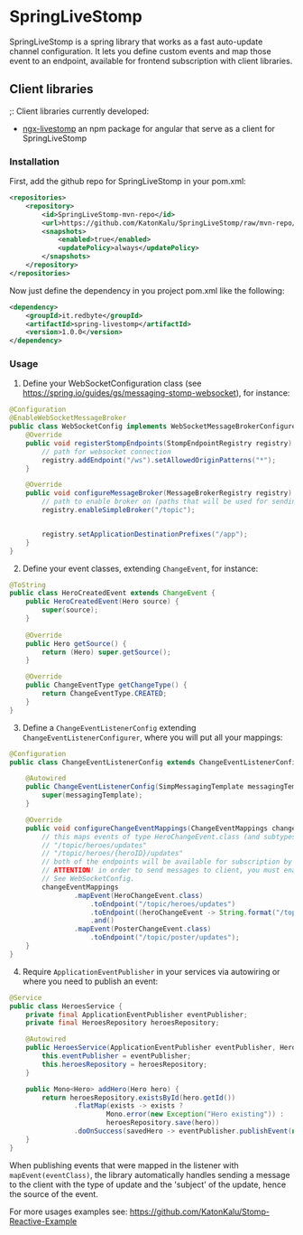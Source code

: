 # SpringLiveStomp
SpringLiveStomp is a spring library that works as a fast auto-update channel configuration.
It lets you define custom events and map those event to an endpoint, available for frontend subscription with client 
libraries.

## Client libraries
;:
Client libraries currently developed:

<ul>
    <li><a href="https://github.com/KatonKalu/ngx-livestomp">ngx-livestomp</a> an npm package for angular that serve as a client for SpringLiveStomp</li>
</ul>

### Installation
First, add the github repo for SpringLiveStomp in your pom.xml:
```xml
<repositories>
    <repository>
        <id>SpringLiveStomp-mvn-repo</id>
        <url>https://github.com/KatonKalu/SpringLiveStomp/raw/mvn-repo/</url>
        <snapshots>
            <enabled>true</enabled>
            <updatePolicy>always</updatePolicy>
        </snapshots>
    </repository>
</repositories>
```

Now just define the dependency in you project pom.xml like the following:

```xml
<dependency>
    <groupId>it.redbyte</groupId>
    <artifactId>spring-livestomp</artifactId>
    <version>1.0.0</version>
</dependency>
```

### Usage

1) Define your WebSocketConfiguration class (see https://spring.io/guides/gs/messaging-stomp-websocket), for instance:

```java
@Configuration
@EnableWebSocketMessageBroker
public class WebSocketConfig implements WebSocketMessageBrokerConfigurer {
    @Override
    public void registerStompEndpoints(StompEndpointRegistry registry) {
        // path for websocket connection
        registry.addEndpoint("/ws").setAllowedOriginPatterns("*");
    }

    @Override
    public void configureMessageBroker(MessageBrokerRegistry registry) {
        // path to enable broker on (paths that will be used for sending messages back to the client)
        registry.enableSimpleBroker("/topic");


        registry.setApplicationDestinationPrefixes("/app");
    }
}
```
2) Define your event classes, extending ```ChangeEvent```, for instance:

```java
@ToString
public class HeroCreatedEvent extends ChangeEvent {
    public HeroCreatedEvent(Hero source) {
        super(source);
    }
    
    @Override
    public Hero getSource() {
        return (Hero) super.getSource();
    }

    @Override
    public ChangeEventType getChangeType() {
        return ChangeEventType.CREATED;
    }
}
```

3) Define a ```ChangeEventListenerConfig``` extending ```ChangeEventListenerConfigurer```, where you will put all your mappings:

```java
@Configuration
public class ChangeEventListenerConfig extends ChangeEventListenerConfigurer {

    @Autowired
    public ChangeEventListenerConfig(SimpMessagingTemplate messagingTemplate) {
        super(messagingTemplate);
    }

    @Override
    public void configureChangeEventMappings(ChangeEventMappings changeEventMappings) {
        // this maps events of type HeroChangeEvent.class (and subtypes) to 2 endpoints:
        // "/topic/heroes/updates"
        // "/topic/heroes/{heroID}/updates"
        // both of the endpoints will be available for subscription by the client
        // ATTENTION! in order to send messages to client, you must enable broker for the path.
        // See WebSocketConfig.
        changeEventMappings
                .mapEvent(HeroChangeEvent.class)
                    .toEndpoint("/topic/heroes/updates")
                    .toEndpoint((heroChangeEvent -> String.format("/topic/heroes/%s/updates", heroChangeEvent.getSource().getId())))
                    .and()
                .mapEvent(PosterChangeEvent.class)
                    .toEndpoint("/topic/poster/updates");
    }
}
```

4) Require ```ApplicationEventPublisher``` in your services via autowiring or where you need to publish an event:
```java
@Service
public class HeroesService {
    private final ApplicationEventPublisher eventPublisher;
    private final HeroesRepository heroesRepository;

    @Autowired
    public HeroesService(ApplicationEventPublisher eventPublisher, HeroesRepository heroesRepository) {
        this.eventPublisher = eventPublisher;
        this.heroesRepository = heroesRepository;
    }

    public Mono<Hero> addHero(Hero hero) {
        return heroesRepository.existsById(hero.getId())
                .flatMap(exists -> exists ?
                        Mono.error(new Exception("Hero existing")) :
                        heroesRepository.save(hero))
                .doOnSuccess(savedHero -> eventPublisher.publishEvent(new HeroCreatedEvent(savedHero)));
    }
}
```

When publishing events that were mapped in the listener with ```mapEvent(eventClass)```, the library automatically handles
sending a message to the client with the type of update and the 'subject' of the update, hence the source of the event.


For more usages examples see: https://github.com/KatonKalu/Stomp-Reactive-Example